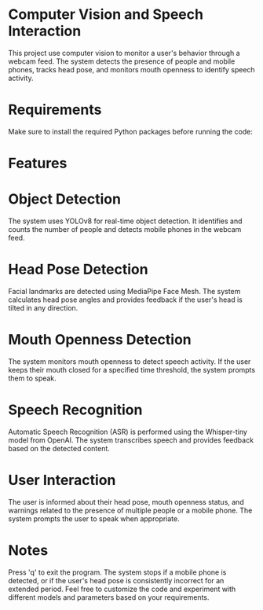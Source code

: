 # Computer Vision and Speech Interaction
This project use computer vision to monitor a user's behavior through a webcam feed. The system detects the presence of people and mobile phones, tracks head pose, and monitors mouth openness to identify speech activity.

# Requirements
Make sure to install the required Python packages before running the code:


# Features
# Object Detection
The system uses YOLOv8 for real-time object detection. It identifies and counts the number of people and detects mobile phones in the webcam feed.

# Head Pose Detection
Facial landmarks are detected using MediaPipe Face Mesh. The system calculates head pose angles and provides feedback if the user's head is tilted in any direction.

# Mouth Openness Detection
The system monitors mouth openness to detect speech activity. If the user keeps their mouth closed for a specified time threshold, the system prompts them to speak.

# Speech Recognition
Automatic Speech Recognition (ASR) is performed using the Whisper-tiny model from OpenAI. The system transcribes speech and provides feedback based on the detected content.

# User Interaction
The user is informed about their head pose, mouth openness status, and warnings related to the presence of multiple people or a mobile phone. The system prompts the user to speak when appropriate.

# Notes
Press 'q' to exit the program.
The system stops if a mobile phone is detected, or if the user's head pose is consistently incorrect for an extended period.
Feel free to customize the code and experiment with different models and parameters based on your requirements.







